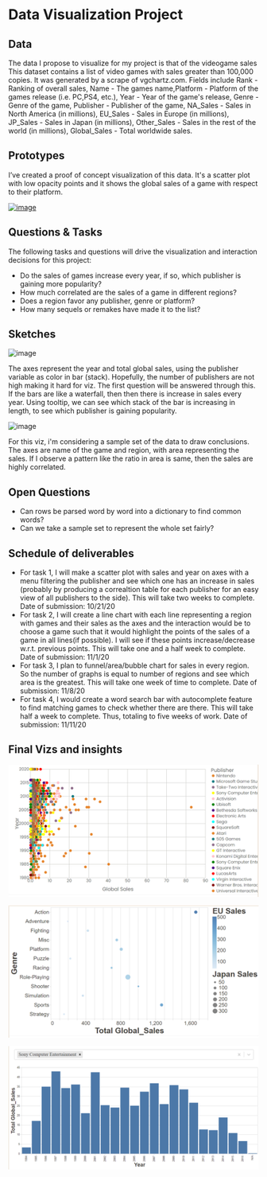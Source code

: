 # Data Visualization Project

## Data

The data I propose to visualize for my project is that of the videogame sales This dataset contains a list of video games with sales greater than 100,000 copies. It was generated by a scrape of vgchartz.com. Fields include Rank - Ranking of overall sales, Name - The games name,Platform - Platform of the games release (i.e. PC,PS4, etc.), Year - Year of the game's release, Genre - Genre of the game, Publisher - Publisher of the game, NA_Sales - Sales in North America (in millions), EU_Sales - Sales in Europe (in millions), JP_Sales - Sales in Japan (in millions), Other_Sales - Sales in the rest of the world (in millions), Global_Sales - Total worldwide sales.

## Prototypes

I’ve created a proof of concept visualization of this data. It's a scatter plot with low opacity points and it shows the global sales of a game with respect to their platform.

[![image](https://github.com/VamsiSukamanchi/dataviz-project-template-proposal/blob/master/Screenshot%202020-09-30%20215515.png)](https://vizhub.com/VamsiSukamanchi/dcec3d913e2a46eaaef900af26dbde56)



## Questions & Tasks

The following tasks and questions will drive the visualization and interaction decisions for this project:

 * Do the sales of games increase every year, if so, which publisher is gaining more popularity?
 * How much correlated are the sales of a game in different regions?
 * Does a region favor any publisher, genre or platform?
 * How many sequels or remakes have made it to the list?

## Sketches
![image](https://github.com/VamsiSukamanchi/dataviz-project-template-proposal/blob/master/IMG20201001174437.jpg)

The axes represent the year and total global sales, using the publisher variable as color in bar (stack). Hopefully, the number of publishers are not high making it hard for viz. The first question will be answered through this. If the bars are like a waterfall, then then there is increase in sales every year. Using tooltip, we can see which stack of the bar is increasing in length, to see which publisher is gaining popularity.

![image](https://github.com/VamsiSukamanchi/dataviz-project-template-proposal/blob/master/IMG20201001174458.jpg)

For this viz, i'm considering a sample set of the data to draw conclusions. The axes are name of the game and region, with area representing the sales. If I observe a pattern like the ratio in area is same, then the sales are highly correlated. 

## Open Questions
 - Can rows be parsed word by word into a dictionary to find common words?
 - Can we take a sample set to represent the whole set fairly?

## Schedule of deliverables
 - For task 1, I will make a scatter plot with sales and year on axes with a menu filtering the publisher and see which one has an increase in sales (probably by producing a correaltion table for each publisher for an easy view of all publishers to the side). This will take two weeks to complete. Date of submission: 10/21/20
 - For task 2, I will create a line chart with each line representing a region with games and their sales as the axes and the interaction would be to choose a game such that it would highlight the points of the sales of a game in all lines(if possible). I will see if these points increase/decrease w.r.t. previous points. This will take one and a half week to complete. Date of submission: 11/1/20
 - For task 3, I plan to funnel/area/bubble chart for sales in every region. So the number of graphs is equal to number of regions and see which area is the greatest. This will take one week of time to complete. Date of submission: 11/8/20
 - For task 4, I would create a word search bar with autocomplete feature to find matching games to check whether there are there. This will take half a week to complete. Thus, totaling to five weeks of work. Date of submission: 11/11/20

## Final Vizs and insights

[![image](https://github.com/VamsiSukamanchi/dataviz-project-final/blob/master/1.png)](https://vizhub.com/VamsiSukamanchi/a202ddcc762f4d6a9a9e1d2af522b772)

[![image](https://github.com/VamsiSukamanchi/dataviz-project-final/blob/master/Screenshot%202020-11-08%20174739.png)](https://vizhub.com/VamsiSukamanchi/48ab2bdba2df494cbd688fbbfbf1f26f)

[![image](https://github.com/VamsiSukamanchi/dataviz-project-final/blob/master/Screenshot%202020-11-08%20175030.png)](https://vizhub.com/VamsiSukamanchi/c37eb738105840de9f43cdc889a72018)
